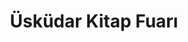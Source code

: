 ---
order: 3
title:  "Üsküdar Kitap Fuarı"
img: "/assets/images/slides/9.jpg"
mobile-img: "/assets/images/slides/9m.jpg"
href: "#"
target: "" # _blank
---